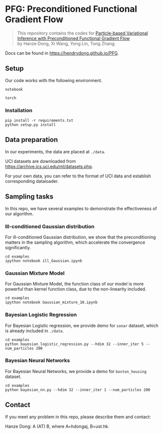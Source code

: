 # PFG: Preconditioned Functional Gradient Flow

> This repository contains the codes for [Particle-based Variational Inference with Preconditioned Functional Gradient Flow](https://arxiv.org/abs/2211.13954)  
by Hanze Dong, Xi Wang, Yong Lin, Tong Zhang.


Docs can be found in https://hendrydong.github.io/PFG.

## Setup

Our code works with the following environment.

`notebook`

`torch`

### Installation

```
pip install -r requirements.txt
python setup.py install
```



## Data preparation

In our experiments, the data are placed at `./data`. 

UCI datasets are downloaded from https://archive.ics.uci.edu/ml/datasets.php.

For your own data, you can refer to the format of UCI data and establish corresponding dataloader.


## Sampling tasks

In this repo, we have several examples to demonstrate the effectiveness of our algorithm.

### Ill-conditioned Gaussian distribution

For ill-conditioned Gaussian distribution, we show that the preconditioning matters in the sampling algorithm, which accelerate the convergence significantly.
```
cd examples
ipython notebook ill_Gaussian.ipynb
```


### Gaussian Mixture Model

For Gaussian Mixture Model, the function class of our model is more powerful than kernel function class, due to the non-linearity included.
```
cd examples
ipython notebook Gaussian_mixture_10.ipynb
```


### Bayesian Logistic Regression

For Bayesian Logistic regression, we provide demo for `sonar` dataset, which is already included in `./data`.
```
cd examples
python bayesian_logistic_regression.py --hdim 32 --inner_iter 5 --num_particles 200
```


### Bayesian Neural Networks

For Bayesian Neural Networks, we provide a demo for `boston_housing` dataset.
```
cd examples
python bayesian_nn.py --hdim 32 --inner_iter 1 --num_particles 200
```



## Contact

If you meet any problem in this repo, please describe them and contact:

Hanze Dong: A (AT) B, where A=hdongaj, B=ust.hk.

